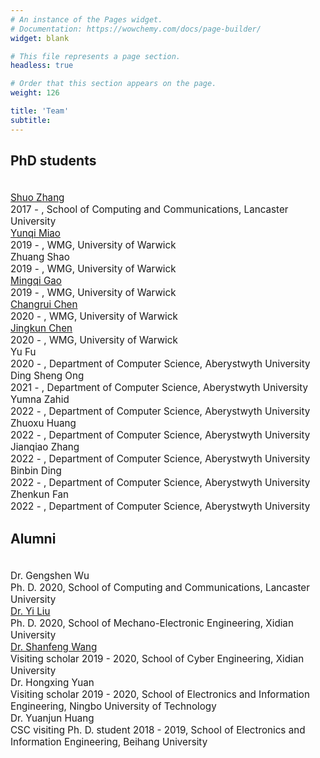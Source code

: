```yaml
---
# An instance of the Pages widget.
# Documentation: https://wowchemy.com/docs/page-builder/
widget: blank

# This file represents a page section.
headless: true

# Order that this section appears on the page.
weight: 126

title: 'Team'
subtitle:
---
```


## PhD students

<div class="view-list-item" style="padding-top: 20px; font-size: 0.95rem;">
<a href="https://scholar.google.com/citations?user=wRxH5FEAAAAJ&hl=en&oi=en" target="_blank">Shuo Zhang</a>
  <div class="article-metadata">
  <span >
      2017 - </span>, <span >
      School of Computing and Communications, Lancaster University</span>
  </div>
</div>

<div class="view-list-item" style="font-size: 0.95rem;">
<a href="https://scholar.google.com/citations?user=RJakU14AAAAJ&hl=en" target="_blank">Yunqi Miao</a>
  <div class="article-metadata">
  <span >
      2019 - </span>, <span >
      WMG, University of Warwick</span>
  </div>
</div>

<div class="view-list-item" style="font-size: 0.95rem;">
Zhuang Shao
  <div class="article-metadata">
  <span >
      2019 - </span>, <span >
      WMG, University of Warwick</span>
  </div>
</div>

<div class="view-list-item" style="font-size: 0.95rem;">
<a href="https://mingqigao.com/" target="_blank">Mingqi Gao</a>
  <div class="article-metadata">
  <span >
      2019 - </span>, <span >
      WMG, University of Warwick</span>
  </div>
</div>

<div class="view-list-item" style="font-size: 0.95rem;">
<a href="https://geoch.top" target="_blank">Changrui Chen</a>
  <div class="article-metadata">
  <span >
      2020 - </span>, <span >
      WMG, University of Warwick</span>
  </div>
</div>

<div class="view-list-item" style="font-size: 0.95rem;">
<a href="https://scholar.google.com/citations?user=UpVMoFAAAAAJ&hl=en" target="_blank">Jingkun Chen</a>
  <div class="article-metadata">
  <span >
      2020 - </span>, <span >
      WMG, University of Warwick</span>
  </div>
</div>

<div class="view-list-item" style="font-size: 0.95rem;">
Yu Fu
  <div class="article-metadata">
  <span >
      2020 - </span>, <span >
      Department of Computer Science, Aberystwyth University</span>
  </div>
</div>


<div class="view-list-item" style="font-size: 0.95rem;">
Ding Sheng Ong
  <div class="article-metadata">
  <span >
      2021 - </span>, <span >
      Department of Computer Science, Aberystwyth University</span>
  </div>
</div>

<div class="view-list-item" style="font-size: 0.95rem;">
Yumna Zahid
  <div class="article-metadata">
  <span >
      2022 - </span>, <span >
      Department of Computer Science, Aberystwyth University</span>
  </div>
</div>

<div class="view-list-item" style="font-size: 0.95rem;">
Zhuoxu Huang
  <div class="article-metadata">
  <span >
      2022 - </span>, <span >
      Department of Computer Science, Aberystwyth University</span>
  </div>
</div>

<div class="view-list-item" style="font-size: 0.95rem;">
Jianqiao Zhang
  <div class="article-metadata">
  <span >
      2022 - </span>, <span >
      Department of Computer Science, Aberystwyth University</span>
  </div>
</div>

<div class="view-list-item" style="font-size: 0.95rem;">
Binbin Ding
  <div class="article-metadata">
  <span >
      2022 - </span>, <span >
      Department of Computer Science, Aberystwyth University</span>
  </div>
</div>

<div class="view-list-item" style="font-size: 0.95rem;">
Zhenkun Fan
  <div class="article-metadata">
  <span >
      2022 - </span>, <span >
      Department of Computer Science, Aberystwyth University</span>
  </div>
</div>


## Alumni

<div class="view-list-item" style="padding-top: 20px; font-size: 0.95rem;">
Dr. Gengshen Wu
  <div class="article-metadata">
  <span >
      Ph. D. 2020</span>, <span >
      School of Computing and Communications, Lancaster University</span>
  </div>
</div>

<div class="view-list-item" style="font-size: 0.95rem;">
<a href="https://sites.google.com/view/yiliusite/%E9%A6%96%E9%A1%B5" target="_blank">Dr. Yi Liu</a>
  <div class="article-metadata">
  <span >
      Ph. D. 2020</span>, <span >
      School of Mechano-Electronic Engineering, Xidian University</span>
  </div>
</div>

<div class="view-list-item" style="font-size: 0.95rem;">
<a href="https://scholar.google.com.hk/citations?user=5iXRj7kAAAAJ&hl=en" target="_blank">Dr. Shanfeng Wang</a>
  <div class="article-metadata">
  <span >
      Visiting scholar 2019 - 2020</span>, <span >
      School of Cyber Engineering, Xidian University</span>
  </div>
</div>

<div class="view-list-item" style="font-size: 0.95rem;">
Dr. Hongxing Yuan
  <div class="article-metadata">
  <span >
      Visiting scholar 2019 - 2020</span>, <span >
      School of Electronics and Information Engineering, Ningbo University of Technology</span>
  </div>
</div>

<div class="view-list-item" style="font-size: 0.95rem;">
Dr. Yuanjun Huang
  <div class="article-metadata">
  <span >
      CSC visiting Ph. D. student 2018 - 2019</span>, <span >
      School of Electronics and Information Engineering, Beihang University</span>
  </div>
</div>





